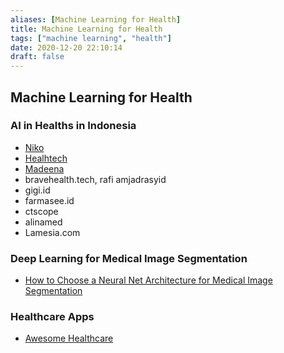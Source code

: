 ```yaml
---
aliases: [Machine Learning for Health]
title: Machine Learning for Health
tags: ["machine learning", "health"]
date: 2020-12-20 22:10:14
draft: false
---
```


## Machine Learning for Health

### AI in Healths in Indonesia

- [Niko](https://www.nikoazharihidayat.com/)
- [Healhtech](healthtech.id)
- [Madeena](https://www.madeena-xray.com/)
- bravehealth.tech, rafi amjadrasyid
- gigi.id
- farmasee.id
- ctscope
- alinamed
- Lamesia.com

### Deep Learning for Medical Image Segmentation

- [How to Choose a Neural Net Architecture for Medical Image Segmentation](https://innolitics.com/articles/medical-image-segmentation-overview/)

### Healthcare Apps

- [Awesome Healthcare](https://github.com/kakoni/awesome-healthcare)
